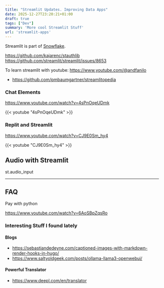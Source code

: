 ```yaml
---
title: "Streamlit Updates. Improving Data Apps"
date: 2025-12-27T23:20:21+01:00
draft: true
tags: ["Dev"]
summary: 'More cool Streamlit Stuff'
url: 'streamlit-apps'
---
```


Streamlit is part of [Snowflake](https://www.snowflake.com/en/blog/snowflake-to-acquire-streamlit/). 

https://github.com/kajarenc/stauthlib
https://github.com/streamlit/streamlit/issues/8653

To learn streamlit with youtube: https://www.youtube.com/@andfanilo


* https://github.com/pmbaumgartner/streamlitopedia


### Chat Elements

https://www.youtube.com/watch?v=4sPnOqeUDmk
 
{{< youtube "4sPnOqeUDmk" >}}


### Replit and Streamlit

https://www.youtube.com/watch?v=CJ9E0Sm_hy4

{{< youtube "CJ9E0Sm_hy4" >}}


## Audio with Streamlit

st.audio_input

---

## FAQ

Pay with python

https://www.youtube.com/watch?v=6AoSBpZqsRo




### Interesting Stuff I found lately

#### Blogs

* https://sebastiandedeyne.com/captioned-images-with-markdown-render-hooks-in-hugo/
* https://www.saltyoldgeek.com/posts/ollama-llama3-openwebui/

#### Powerful Translator

* https://www.deepl.com/en/translator

<!-- ### Level Up Streamlit

#### Adding Authelia Authentification

#### Monitoring Streamlit Logs
 -->

 <!-- 
you can embedd langflow in your websites with few lines of JS
https://github.com/langflow-ai/langflow-embedded-chat -->